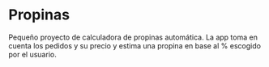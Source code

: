 # Propinas
Pequeño proyecto de calculadora de propinas automática. La app toma en cuenta los pedidos y su precio y estima una propina en base al % escogido por el usuario.

